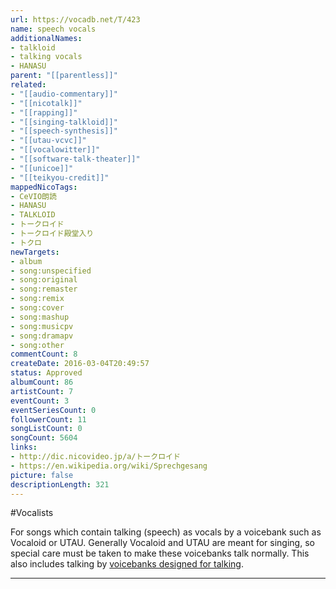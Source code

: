 ```yaml
---
url: https://vocadb.net/T/423
name: speech vocals
additionalNames: 
- talkloid
- talking vocals
- HANASU
parent: "[[parentless]]"
related:
- "[[audio-commentary]]"
- "[[nicotalk]]"
- "[[rapping]]"
- "[[singing-talkloid]]"
- "[[speech-synthesis]]"
- "[[utau-vcvc]]"
- "[[vocalowitter]]"
- "[[software-talk-theater]]"
- "[[unicoe]]"
- "[[teikyou-credit]]"
mappedNicoTags:
- CeVIO朗読
- HANASU
- TALKLOID
- トークロイド
- トークロイド殿堂入り
- トクロ
newTargets:
- album
- song:unspecified
- song:original
- song:remaster
- song:remix
- song:cover
- song:mashup
- song:musicpv
- song:dramapv
- song:other
commentCount: 8
createDate: 2016-03-04T20:49:57
status: Approved
albumCount: 86
artistCount: 7
eventCount: 3
eventSeriesCount: 0
followerCount: 11
songListCount: 0
songCount: 5604
links: 
- http://dic.nicovideo.jp/a/トークロイド
- https://en.wikipedia.org/wiki/Sprechgesang
picture: false
descriptionLength: 321
---
```


#Vocalists

For songs which contain talking (speech) as vocals by a voicebank such as Vocaloid or UTAU. Generally Vocaloid and UTAU are meant for singing, so special care must be taken to make these voicebanks talk normally. This also includes talking by [voicebanks designed for talking](http://vocadb.net/T/6257/talking-voicebank).

---

